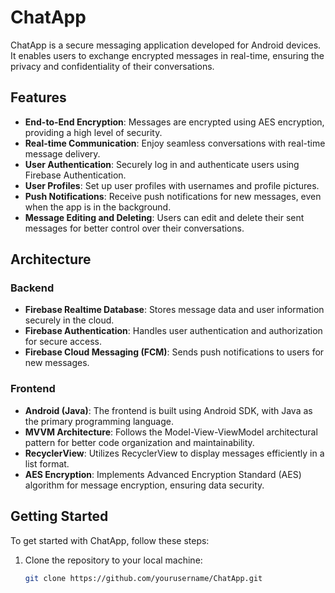 # ChatApp

ChatApp is a secure messaging application developed for Android devices. It enables users to exchange encrypted messages in real-time, ensuring the privacy and confidentiality of their conversations.

## Features

- **End-to-End Encryption**: Messages are encrypted using AES encryption, providing a high level of security.
- **Real-time Communication**: Enjoy seamless conversations with real-time message delivery.
- **User Authentication**: Securely log in and authenticate users using Firebase Authentication.
- **User Profiles**: Set up user profiles with usernames and profile pictures.
- **Push Notifications**: Receive push notifications for new messages, even when the app is in the background.
- **Message Editing and Deleting**: Users can edit and delete their sent messages for better control over their conversations.

## Architecture

### Backend

- **Firebase Realtime Database**: Stores message data and user information securely in the cloud.
- **Firebase Authentication**: Handles user authentication and authorization for secure access.
- **Firebase Cloud Messaging (FCM)**: Sends push notifications to users for new messages.

### Frontend

- **Android (Java)**: The frontend is built using Android SDK, with Java as the primary programming language.
- **MVVM Architecture**: Follows the Model-View-ViewModel architectural pattern for better code organization and maintainability.
- **RecyclerView**: Utilizes RecyclerView to display messages efficiently in a list format.
- **AES Encryption**: Implements Advanced Encryption Standard (AES) algorithm for message encryption, ensuring data security.

## Getting Started

To get started with ChatApp, follow these steps:

1. Clone the repository to your local machine:

   ```bash
   git clone https://github.com/yourusername/ChatApp.git
